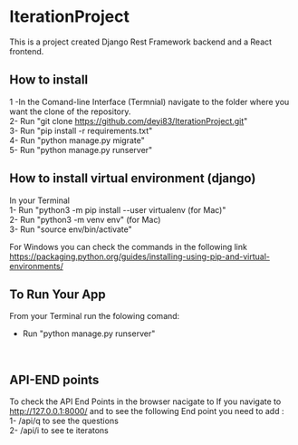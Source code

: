 # IterationProject

This is a project created Django Rest Framework backend and a React frontend.

## How to install

1 -In the Comand-line Interface (Termnial) navigate to the folder where you want the clone of the repository.
<br>
2- Run "git clone https://github.com/deyi83/IterationProject.git"
<br>
3- Run "pip install -r requirements.txt"
<br>
4- Run "python manage.py migrate"
<br>
5- Run "python manage.py runserver"

## How to install virtual environment (django)
In your Terminal
<br>
1- Run "python3 -m pip install --user virtualenv (for Mac)"
<br>
2- Run "python3 -m venv env" (for Mac)
<br>
3- Run "source env/bin/activate"
<br>

For Windows you can check the commands in the following link
<br>
https://packaging.python.org/guides/installing-using-pip-and-virtual-environments/
<br>

## To Run Your App
From your Terminal run the folowing comand:
<br>
- Run "python manage.py runserver"
<br>

## API-END points

To check the API End Points in the browser nacigate to If you navigate to http://127.0.0.1:8000/ and to see the following End point you need to add :
<br>
1- /api/q  to see the questions
<br>
2- /api/i  to see te iteratons
<br>


